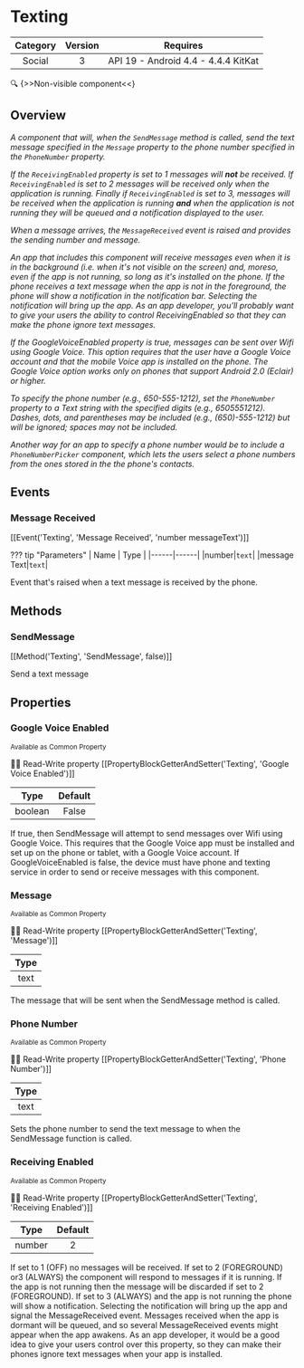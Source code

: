 # Texting

| Category | Version | Requires |
|:--------:|:-------:|:--------:|
|Social|3|API 19 - Android 4.4 - 4.4.4 KitKat|

:mag: {>>Non-visible component<<}

## Overview

_<p>A component that will, when the <code>SendMessage</code> method is called, send the text message specified in the <code>Message</code> property to the phone number specified in the <code>PhoneNumber</code> property.</p> <p>If the <code>ReceivingEnabled</code> property is set to 1 messages will <b>not</b> be received. If <code>ReceivingEnabled</code> is set to 2 messages will be received only when the application is running. Finally if <code>ReceivingEnabled</code> is set to 3, messages will be received when the application is running <b>and</b> when the application is not running they will be queued and a notification displayed to the user.</p> <p>When a message arrives, the <code>MessageReceived</code> event is raised and provides the sending number and message.</p> <p> An app that includes this component will receive messages even when it is in the background (i.e. when it's not visible on the screen) and, moreso, even if the app is not running, so long as it's installed on the phone. If the phone receives a text message when the app is not in the foreground, the phone will show a notification in the notification bar.  Selecting the notification will bring up the app.  As an app developer, you'll probably want to give your users the ability to control ReceivingEnabled so that they can make the phone ignore text messages.</p> <p>If the GoogleVoiceEnabled property is true, messages can be sent over Wifi using Google Voice. This option requires that the user have a Google Voice account and that the mobile Voice app is installed on the phone. The Google Voice option works only on phones that support Android 2.0 (Eclair) or higher.</p> <p>To specify the phone number (e.g., 650-555-1212), set the <code>PhoneNumber</code> property to a Text string with the specified digits (e.g., 6505551212).  Dashes, dots, and parentheses may be included (e.g., (650)-555-1212) but will be ignored; spaces may not be included.</p> <p>Another way for an app to specify a phone number would be to include a <code>PhoneNumberPicker</code> component, which lets the users select a phone numbers from the ones stored in the the phone's contacts.</p>_

## Events

### Message Received

[[Event('Texting', 'Message Received', 'number messageText')]]

??? tip "Parameters"
    | Name | Type |
    |------|------|
    |number|`text`|
    |message Text|`text`|


Event that's raised when a text message is received by the phone.

## Methods

### SendMessage

[[Method('Texting', 'SendMessage', false)]]

Send a text message

## Properties

### Google Voice Enabled

<small>Available as Common Property</small>

:eyes::pencil: Read-Write property
[[PropertyBlockGetterAndSetter('Texting', 'Google Voice Enabled')]]

| Type | Default |
|:----:|:-------:|
|boolean|False|

If true, then SendMessage will attempt to send messages over Wifi using Google Voice.  This requires that the Google Voice app must be installed and set up on the phone or tablet, with a Google Voice account.  If GoogleVoiceEnabled is false, the device must have phone and texting service in order to send or receive messages with this component.

### Message

<small>Available as Common Property</small>

:eyes::pencil: Read-Write property
[[PropertyBlockGetterAndSetter('Texting', 'Message')]]

| Type |
|:----:|
|text|

The message that will be sent when the SendMessage method is called.

### Phone Number

<small>Available as Common Property</small>

:eyes::pencil: Read-Write property
[[PropertyBlockGetterAndSetter('Texting', 'Phone Number')]]

| Type |
|:----:|
|text|

Sets the phone number to send the text message to when the SendMessage function is called.

### Receiving Enabled

<small>Available as Common Property</small>

:eyes::pencil: Read-Write property
[[PropertyBlockGetterAndSetter('Texting', 'Receiving Enabled')]]

| Type | Default |
|:----:|:-------:|
|number|2|

If set to 1 (OFF) no messages will be received.  If set to 2 (FOREGROUND) or3 (ALWAYS) the component will respond to messages if it is running. If the app is not running then the message will be discarded if set to 2 (FOREGROUND). If set to 3 (ALWAYS) and the app is not running the phone will show a notification.  Selecting the notification will bring up the app and signal the MessageReceived event.  Messages received when the app is dormant will be queued, and so several MessageReceived events might appear when the app awakens.  As an app developer, it would be a good idea to give your users control over this property, so they can make their phones ignore text messages when your app is installed.